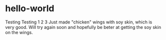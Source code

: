 # hello-world
Testing
Testing
1 2 3
Just made "chicken" wings with soy skin, which is very good. Will try again soon and hopefully be beter at getting the soy skin on the wings.
